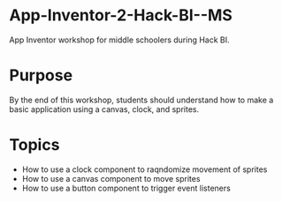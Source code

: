# App-Inventor-2-Hack-BI--MS
App Inventor workshop for middle schoolers during Hack BI. 
# Purpose
By the end of this workshop, students should understand how to make a basic application using a canvas, clock, and sprites.
# Topics
- How to use a clock component to raqndomize movement of sprites
- How to use a canvas component to move sprites
- How to use a button component to trigger event listeners
